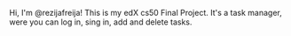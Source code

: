 Hi, I'm @rezijafreija!
This is my edX cs50 Final Project.
It's a task manager, were you can log in, sing in, add and delete tasks.
